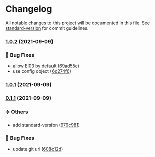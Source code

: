 # Changelog

All notable changes to this project will be documented in this file. See [standard-version](https://github.com/conventional-changelog/standard-version) for commit guidelines.

### [1.0.2](https://github.com/xencodes/floxum/compare/v1.0.1...v1.0.2) (2021-09-09)


### 🐛 Bug Fixes

* allow EI03 by default ([69ad55c](https://github.com/xencodes/floxum/commits/69ad55c1a18f0859db5b97043569e12920b2b919))
* use config object ([6d274f6](https://github.com/xencodes/floxum/commits/6d274f6f144615d492ac31d9f7473ed28cc3136d))

### [1.0.1](https://github.com/xencodes/floxum/compare/v1.0.0...v1.0.1) (2021-09-09)

### [0.1.1](https://github.com/xencodes/floxum/compare/v0.1.0...v0.1.1) (2021-09-09)


### ✈️ Others

* add standard-version ([979c981](https://github.com/xencodes/floxum/commits/979c9813e963ac0b06a525a47e8803fe9919db01))


### 🐛 Bug Fixes

* update git url ([608c12d](https://github.com/xencodes/floxum/commits/608c12dd35317a725a6a14889c409401a65b1ab9))
